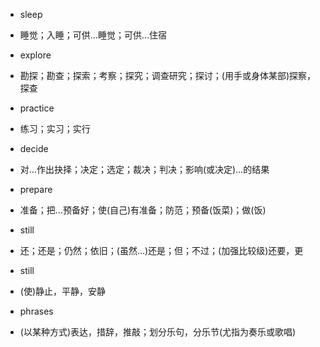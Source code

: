 
- sleep
- 睡觉；入睡；可供…睡觉；可供…住宿

- explore
- 勘探；勘查；探索；考察；探究；调查研究；探讨；(用手或身体某部)探察，探查

- practice
- 练习；实习；实行

- decide
- 对…作出抉择；决定；选定；裁决；判决；影响(或决定)…的结果

- prepare
- 准备；把…预备好；使(自己)有准备；防范；预备(饭菜)；做(饭)

- still
- 还；还是；仍然；依旧；(虽然…)还是；但；不过；(加强比较级)还要，更

- still
- (使)静止，平静，安静

- phrases
- (以某种方式)表达，措辞，推敲；划分乐句，分乐节(尤指为奏乐或歌唱)



